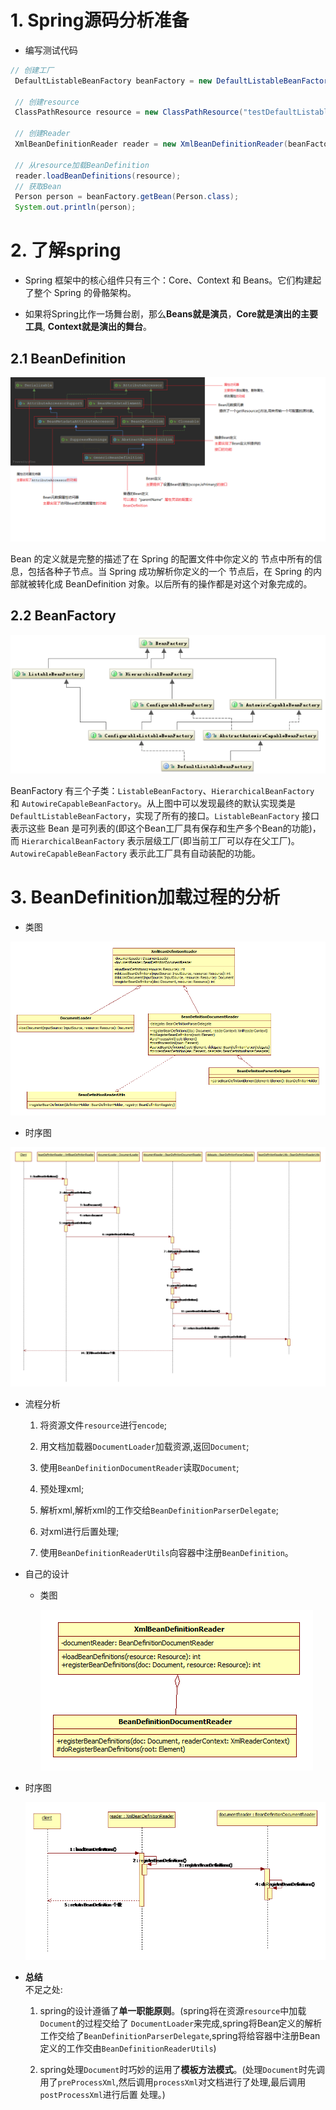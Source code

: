 # 1. Spring源码分析准备
 * 编写测试代码
 ```java
 // 创建工厂
  DefaultListableBeanFactory beanFactory = new DefaultListableBeanFactory();

  // 创建resource
  ClassPathResource resource = new ClassPathResource("testDefaultListableBeanFactory.xml");

  // 创建Reader
  XmlBeanDefinitionReader reader = new XmlBeanDefinitionReader(beanFactory);

  // 从resource加载BeanDefinition
  reader.loadBeanDefinitions(resource);
  // 获取Bean
  Person person = beanFactory.getBean(Person.class);
  System.out.println(person);
 ```

# 2. 了解spring
  + Spring 框架中的核心组件只有三个：Core、Context 和 Beans。它们构建起了整个 Spring 的骨骼架构。

  + 如果将Spring比作一场舞台剧，那么**Beans就是演员**，**Core就是演出的主要工具**,
    **Context就是演出的舞台**。

  ## 2.1 BeanDefinition  
  
  ![BeanDefinition](https://github.com/wanglei949758173/study/blob/master/spring/images/GenericBeanDefinition.png)

  
  Bean 的定义就是完整的描述了在 Spring 的配置文件中你定义的 <bean/> 节点中所有的信息，包括各种子节点。当 Spring 成功解析你定义的一个 <bean/> 节点后，在 Spring 的内部就被转化成 BeanDefinition 对象。以后所有的操作都是对这个对象完成的。

  ## 2.2 BeanFactory
  
  ![BeanFactory](https://github.com/wanglei949758173/study/blob/master/spring/images/BeanFactory.png)
  
  BeanFactory 有三个子类：`ListableBeanFactory`、`HierarchicalBeanFactory` 和 `AutowireCapableBeanFactory`。从上图中可以发现最终的默认实现类是 `DefaultListableBeanFactory`，实现了所有的接口。`ListableBeanFactory` 接口表示这些 Bean 是可列表的(即这个Bean工厂具有保存和生产多个Bean的功能)，而 `HierarchicalBeanFactory` 表示层级工厂(即当前工厂可以存在父工厂)。`AutowireCapableBeanFactory` 表示此工厂具有自动装配的功能。
# 3. BeanDefinition加载过程的分析
  * 类图

  ![LoadBeanDefinitionClassDiagram](https://github.com/wanglei949758173/study/blob/master/spring/images/LoadBeanDefinitionClassDiagram.png)

  * 时序图

  ![LoadBeanDefinitionClassDiagram](https://github.com/wanglei949758173/study/blob/master/spring/images/LoadBeanDefinitionSequenceDiagram.png)

  * 流程分析
    1. 将资源文件`resource`进行`encode`;

    2. 用文档加载器`DocumentLoader`加载资源,返回`Document`;
    3. 使用`BeanDefinitionDocumentReader`读取`Document`;
    4. 预处理xml;
    5. 解析xml,解析xml的工作交给`BeanDefinitionParserDelegate`;
    6. 对xml进行后置处理;
    7. 使用`BeanDefinitionReaderUtils`向容器中注册`BeanDefinition`。

  * 自己的设计
    + 类图

      ![my-LoadBeanDefinitionClassDiagram](https://github.com/wanglei949758173/study/blob/master/spring/images/my-LoadBeanDefinitionClassDiagram.png)

   +  时序图

      ![my-LoadBeanDefinitionClassDiagram](https://github.com/wanglei949758173/study/blob/master/spring/images/my-LoadBeanDefinitionSequenceDiagram.png)
   * **总结** <br />
      不足之处: <br/>
        1. spring的设计遵循了**单一职能原则**。(spring将在资源`resource`中加载`Document`的过程交给了
            `DocumentLoader`来完成,spring将Bean定义的解析工作交给了`BeanDefinitionParserDelegate`,spring将给容器中注册Bean定义的工作交由`BeanDefinitionReaderUtils`)

        2. spring处理`Document`时巧妙的运用了**模板方法模式**。(处理`Document`时先调用了`preProcessXml`,然后调用`processXml`对文档进行了处理,最后调用`postProcessXml`进行后置
        处理。)
